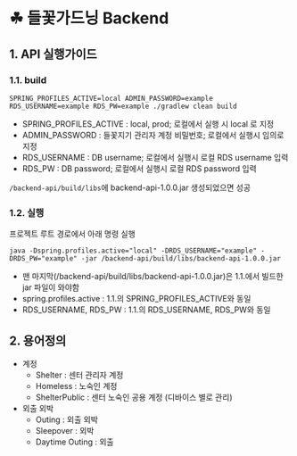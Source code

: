 # ☘ 들꽃가드닝 Backend
## 1. API 실행가이드
### 1.1. build
```shell
SPRING_PROFILES_ACTIVE=local ADMIN_PASSWORD=example RDS_USERNAME=example RDS_PW=example ./gradlew clean build
```
- SPRING_PROFILES_ACTIVE : local, prod; 로컬에서 실행 시 local 로 지정
- ADMIN_PASSWORD : 들꽃지기 관리자 계정 비밀번호; 로컬에서 실행시 임의로 지정
- RDS_USERNAME : DB username; 로컬에서 실행시 로컬 RDS username 입력
- RDS_PW : DB password; 로컬에서 실행시 로컬 RDS password 입력

`/backend-api/build/libs`에 backend-api-1.0.0.jar 생성되었으면 성공  

### 1.2. 실행
프로젝트 루트 경로에서 아래 명령 실행
```shell
java -Dspring.profiles.active="local" -DRDS_USERNAME="example" -DRDS_PW="example" -jar /backend-api/build/libs/backend-api-1.0.0.jar
```
- 맨 마지막(/backend-api/build/libs/backend-api-1.0.0.jar)은 1.1.에서 빌드한 jar 파일이 와야함
- spring.profiles.active : 1.1.의 SPRING_PROFILES_ACTIVE와 동일
- RDS_USERNAME, RDS_PW : 1.1.의 RDS_USERNAME, RDS_PW와 동일

## 2. 용어정의
- 계정
  - Shelter : 센터 관리자 계정
  - Homeless : 노숙인 계정
  - ShelterPublic : 센터 노숙인 공용 계정 (디바이스 별로 관리)
- 외출 외박
  - Outing : 외출 외박
  - Sleepover : 외박
  - Daytime Outing : 외출
